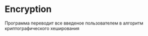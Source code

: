 # Encryption
Программа переводит все введеное пользователем в алгоритм криптографического хеширования
